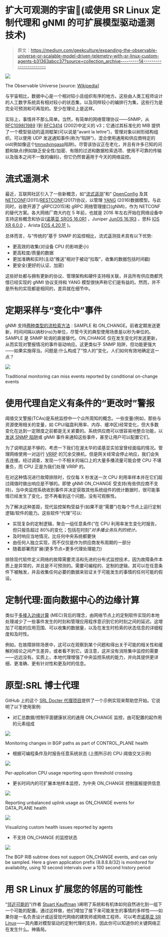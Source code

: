 # 扩大可观测的宇宙🌌(或使用 SR Linux 定制代理和 gNMI 的可扩展模型驱动遥测技术)

> 原文：<https://medium.com/geekculture/expanding-the-observable-universe-or-scalable-model-driven-telemetry-with-sr-linux-custom-agents-b31363abcc37?source=collection_archive---------14----------------------->

![](img/407aa70761f4110e2960eb58e5e232e1.png)

The Observable Universe [source: [Wikipedia](https://en.wikipedia.org/wiki/Observable_universe)]

与宇宙相比，数据中心是一个相对较小且组织有序的地方。这些由人类工程师设计的人工数字系统具有相对较小的状态集，以及同样较小的编排行为集，这些行为是完全可预测和可再现的。至少在理论上是这样。

实际上，事情并不那么简单。当然，有简单的网络管理协议——SNMP，从 [RFC1098(1989](https://datatracker.ietf.org/doc/html/rfc1098) )到 [RFC3414](https://datatracker.ietf.org/doc/html/rfc3414) (2002)中定义的 v3；它通过其标准化的 MIB 提供了一个模型驱动的遥测框架(可以说是“avant la lettre”)，管理对象以树形结构组织。可以使用 UDP 发送通知事件(称为“陷阱”)，混合使用通用和供应商特定的 oid(例如像这个[tmnxdyingasp](http://www.circitor.fr/Mibs/Html/T/TIMETRA-SAS-SYSTEM-MIB.php#tmnxDyingGasp)陷阱)。尽管该协议正在老化，并且有许多已知的问题和缺点(例如缺乏安全性/加密、有限的过滤和数据检索选项、使用不可靠的传输以及版本之间不一致的编码)，但它仍然普遍用于今天的网络监控。

# 流式遥测术

最近，互联网社区引入了一些新概念，如“[流式遥测](https://www.networkworld.com/article/3575837/streaming-telemetry-gains-interest-as-snmp-reliance-fades.html)”和“ [OpenConfig](https://www.openconfig.net/) 及其[NETCONF](https://datatracker.ietf.org/doc/html/rfc6241)(2011)/[RESTCONF](https://datatracker.ietf.org/doc/html/rfc8040)(2017)协议，以管理 [YANG](https://datatracker.ietf.org/doc/html/rfc7950) (2016)数据模型。与此同时，谷歌开源了 gRPC(2015)和 gRPC 网络管理接口(gNMI)，作为 NETCONF 的替代方案。各大网络厂商大约在 5 年前，也就是 2016 年左右开始在网络设备中支持这些概念和协议([诺基亚 SROS 16.0R1](https://srexperts2019.conferenceworks.com.au/presentations/deep-dive-on-sros-model-driven-cli-md-cli/) ，Juniper [JunOS 16.1R3](https://www.juniper.net/documentation/us/en/software/junos/interfaces-telemetry/topics/concept/open-config-grpc-junos-telemetry-interface-understanding.html) ，思科 [IOS XR 6.0.0](https://blogs.cisco.com/getyourbuildon/model-driven-programmability) ，Arista [EOS 4.20.1F](https://eos.arista.com/openconfig-the-emerging-industry-standard-api-for-network-elements/) )。

总体而言，与“传统的”基于 SNMP 的监控相比，流式遥测技术具有以下优势:

*   更高效的收集(对设备 CPU 的影响更小)
*   更高粒度/质量的数据
*   更加准确和实时(主动“推送”相对于被动“拉取”，收集的数据包括时间戳)
*   更安全(更好的认证、加密)

这些好处都与拥有更新的协议、管理架构和硬件支持相关联，并且所有供应商都凭借已经实现的 gNMI 协议支持和 YANG 模型很快声称它们是有益的。然而，并不是所有的实现都是相同的，差异就在细节中。

# 定期采样与“变化中”事件

gNMI 支持[两种类型的流检索方法](https://github.com/openconfig/reference/blob/master/rpc/gnmi/gnmi-specification.md#35152-stream-subscriptions) : SAMPLE 和 ON_CHANGE。前者定期发送更新，时间间隔以纳秒(ns)为单位，尽管今天的典型使用场景是以秒为单位的。SAMPLE 是 SNMP 轮询的直接替代。ON_CHANGE 仅在发生变化时发送更新，从而实现对警报情况的事件驱动响应。这更类似于 SNMP 陷阱，但功能更强大——如果实施得当。问题是:什么构成了“惊人的”变化，人们如何有效地确定这一点？

![](img/95bda3d939d460d15e5308edb917794b.png)

Traditional monitoring can miss events reported by conditional on-change events

# 使用代理自定义有条件的“更改时”警报

阈值交叉警报(TCAs)是系统监控中一个众所周知的概念。一些变量(例如，那些与资源使用相关的变量，如 CPU/磁盘利用率、内存、缓冲区)经常变化，但大多数变化在达到一定限度之前都是无关紧要的。系统供应商可以很容易地整合功能，以[发送 SNMP 陷阱](https://docs.oracle.com/en/industries/communications/session-border-controller/8.3.0/adminsecurity/threshold-crossing-alert-configuration.html)或 gNMI 事件来通知这些事件，甚至让用户可以配置它们。

为了说明这是不够的，考虑一下我们在渥太华的诺基亚实验室曾经面临的情况。管理网络使用一对运行 [VRRP](https://en.wikipedia.org/wiki/Virtual_Router_Redundancy_Protocol) 的冗余交换机，但是网关经常会停止响应，我们会失去连接。经过调查，发现一个不相关的端口上的大量多播流量可能会使 CPU 不堪重负，而 CPU 正是为我们处理 VRRP 的。

在对这种情况进行故障排除时，仅仅每 X 秒发送一次 CPU 利用率样本并在它们超过阈值时做出响应是不够的。即使 gNMI ON_CHANGE 受支持(有些供应商不支持)，当中央监控系统收到事件并决定获取其他系统组件的统计数据时，很可能事情已经发生了变化，您不再看到这个问题。没有可观察性。

为了解决这种差距，现代监控架构受益于(如果不是“需要”)在每个节点上运行定制逻辑/软件的能力。这些软件“代理”可以:

*   实现复杂的定制逻辑，聚合一组任意条件(“在 CPU 利用率发生变化时报告，但只报告超过 80%的变化；包括在时刻”*对多播业务队列的统计。*
*   及时响应当地情况，比任何中央系统都要快
*   由任何人独立实现，而不仅仅是作为供应商发布周期的一部分
*   随着部署而扩展(更多节点=更多代理处理能力)

排除现代软件定义网络的故障需要灵活和先进的分布式监控技术，因为故障条件本质上是异常的，并且是不可预测的。需要可编程的、定制的逻辑，其可以在任意条件下被触发，并且收集任何必要的数据来验证关于可能发生的事情的任何可能的假设。

# 定制代理:面向数据中心的边缘计算

类似于[多接入边缘计算](https://en.wikipedia.org/wiki/Multi-access_edge_computing) (MEC)背后的理念，由网络节点上的定制软件实现的本地处理减少了一些事件发生的时刻和管理应用程序意识到它的时刻之间的延迟。这增加了可能的应用范围、可以收集的数据量，以及在发生时检索的状态信息的详细程度和及时性。

例如，在故障排除场景中，这可以在观察到某个问题和得出关于可能的相关性和缓解的结论之间产生差异，或者看不到它。请注意，这并没有消除集中监控的需要——远远没有。实质上，本地代理增强了中央监控系统的能力，并向其提供更详细、更准确、更有针对性和更及时的信息。

# 原型:SRL 博士代理

GitHub 上的这个 [SRL Docter 代理项目](https://github.com/jbemmel/srl-docter-agent)提供了一个示例实现来帮助您开始。它说明了以下使用案例:

*   对汇总数据/控制平面健康状况的通用 ON_CHANGE 监控，由可配置的起作用的元素组成

![](img/93680856c8d1dee2261ab1a9a9059766.png)

Monitoring changes in BGP paths as part of CONTROL_PLANE health

*   根据可编程条件及时报告任意系统状态
    (上图所示的 CPU 阈值交叉示例)

![](img/76b24a40ed0dce1346fedd9c77f820d6.png)

Per-application CPU usage reporting upon threshold crossing

*   更长时间内的可扩展本地样本监控，为中央 ON_CHANGE 控制面板提供信息

![](img/50ab73cb4f0d0fc78392991a01e228ce.png)

Reporting unbalanced uplink usage as ON_CHANGE events for DATA_PLANE health

![](img/f41140658c475d328f312686f004b240.png)

Visualizing custom health issues reported by agents

*   不支持 ON_CHANGE 的监控状态

![](img/426eb3f67dd36e2a7883f860d7e6007f.png)

The BGP RIB subtree does not support ON_CHANGE events, and can only be sampled. Here a given application prefix (8.8.8.8/32) is monitored for availability, using 10 second intervals over a 100 second history period

# 用 SR Linux 扩展您的邻居的可能性

“[邻近可能的](https://www.edge.org/conversation/stuart_a_kauffman-the-adjacent-possible)”(作者 [Stuart Kauffman](https://en.wikipedia.org/wiki/Stuart_Kauffman) )阐明了系统和有机体如何自然进化到一组下一个可能的配置。通过这样做，他们增加了接下来可能发生的事情的多样性——如果你是一名负责设计或运营现代网络的建筑师或网络工程师，可以考虑[诺基亚 SR Linux](https://www.nokia.com/networks/products/service-router-linux-NOS/)——其内置对模型驱动的定制代理的支持，因此你可以知道你的关键网络正在发生什么。神盾局。